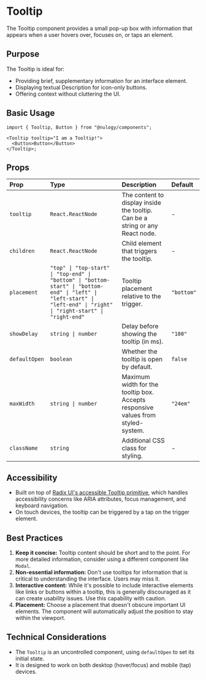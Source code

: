 # Tooltip

The Tooltip component provides a small pop-up box with information that appears when a user hovers over, focuses on, or taps an element.

## Purpose

The Tooltip is ideal for:

- Providing brief, supplementary information for an interface element.
- Displaying textual Description for icon-only buttons.
- Offering context without cluttering the UI.

## Basic Usage

```tsx
import { Tooltip, Button } from "@nulogy/components";

<Tooltip tooltip="I am a Tooltip!">
  <Button>Button</Button>
</Tooltip>;
```

## Props

| Prop          | Type                                                                                                                                                                 | Description                                                                      | Default    |
| :------------ | :------------------------------------------------------------------------------------------------------------------------------------------------------------------- | :------------------------------------------------------------------------------- | :--------- |
| `tooltip`     | `React.ReactNode`                                                                                                                                                    | The content to display inside the tooltip. Can be a string or any React node.    | -          |
| `children`    | `React.ReactNode`                                                                                                                                                    | Child element that triggers the tooltip.                                         | -          |
| `placement`   | `"top" \| "top-start" \| "top-end" \| "bottom" \| "bottom-start" \| "bottom-end" \| "left" \| "left-start" \| "left-end" \| "right" \| "right-start" \| "right-end"` | Tooltip placement relative to the trigger.                                       | `"bottom"` |
| `showDelay`   | `string \| number`                                                                                                                                                   | Delay before showing the tooltip (in ms).                                        | `"100"`    |
| `defaultOpen` | `boolean`                                                                                                                                                            | Whether the tooltip is open by default.                                          | `false`    |
| `maxWidth`    | `string \| number`                                                                                                                                                   | Maximum width for the tooltip box. Accepts responsive values from styled-system. | `"24em"`   |
| `className`   | `string`                                                                                                                                                             | Additional CSS class for styling.                                                | -          |

## Accessibility

- Built on top of [Radix UI's accessible Tooltip primitive](https://www.radix-ui.com/docs/primitives/components/tooltip), which handles accessibility concerns like ARIA attributes, focus management, and keyboard navigation.
- On touch devices, the tooltip can be triggered by a tap on the trigger element.

## Best Practices

1.  **Keep it concise:** Tooltip content should be short and to the point. For more detailed information, consider using a different component like `Modal`.
2.  **Non-essential information:** Don't use tooltips for information that is critical to understanding the interface. Users may miss it.
3.  **Interactive content:** While it's possible to include interactive elements like links or buttons within a tooltip, this is generally discouraged as it can create usability issues. Use this capability with caution.
4.  **Placement:** Choose a placement that doesn't obscure important UI elements. The component will automatically adjust the position to stay within the viewport.

## Technical Considerations

- The `Tooltip` is an uncontrolled component, using `defaultOpen` to set its initial state.
- It is designed to work on both desktop (hover/focus) and mobile (tap) devices.
